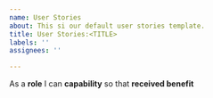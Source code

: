 ```yaml
---
name: User Stories
about: This si our default user stories template.
title: User Stories:<TITLE>
labels: ''
assignees: ''

---
```


As a **role** I can **capability** so that **received benefit**
